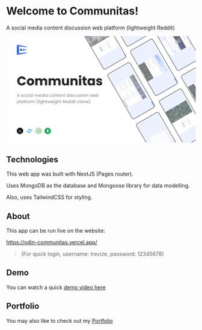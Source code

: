 # Welcome to Communitas!

A social media content discussion web platform (lightweight Reddit)

![Cover image](/public/CM_BG.png)

## Technologies

This web app was built with NextJS (Pages router).

Uses MongoDB as the database and Mongoose library for data modelling.

Also, uses TailwindCSS for styling.

## About

This app can be run live on the website:

https://odin-communitas.vercel.app/

>(For quick login, username: trevize, password: 12345678)

## Demo

You can watch a quick [demo video here](https://www.youtube.com/watch?v=y1Y0xsq8UYI)

## Portfolio

You may also like to check out my [Portfolio](https://nitingautam.net/)
